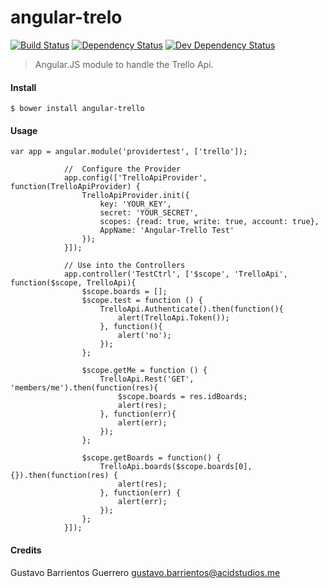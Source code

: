 angular-trelo
==================

[![Build Status](https://travis-ci.org/acidstudios/angular-trello.png)](https://travis-ci.org/acidstudios/angular-trello) 
[![Dependency Status](https://david-dm.org/acidstudios/angular-trello.png)](https://david-dm.org/acidstudios/angular-trello) 
[![Dev Dependency Status](https://david-dm.org/acidstudios/angular-trello/dev-status.png)](https://david-dm.org/acidstudios/angular-trello#info=devDependencies&view=table) 

> Angular.JS module to handle the Trello Api.

#### Install
```
$ bower install angular-trello
```

#### Usage
```
var app = angular.module('providertest', ['trello']);

			//  Configure the Provider
        	app.config(['TrelloApiProvider', function(TrelloApiProvider) {
        		TrelloApiProvider.init({
        			key: 'YOUR_KEY',
        			secret: 'YOUR_SECRET',
        			scopes: {read: true, write: true, account: true},
        			AppName: 'Angular-Trello Test'
        		});
        	}]);

        	// Use into the Controllers
        	app.controller('TestCtrl', ['$scope', 'TrelloApi', function($scope, TrelloApi){
        		$scope.boards = [];
        		$scope.test = function () {
        			TrelloApi.Authenticate().then(function(){
        				alert(TrelloApi.Token());
        			}, function(){
        				alert('no');
        			});
        		};

        		$scope.getMe = function () {
        			TrelloApi.Rest('GET', 'members/me').then(function(res){
        				$scope.boards = res.idBoards;
        				alert(res);
        			}, function(err){
        				alert(err);
        			});
        		};

        		$scope.getBoards = function() {
        			TrelloApi.boards($scope.boards[0], {}).then(function(res) {
        				alert(res);
        			}, function(err) {
        				alert(err);
        			});
        		};
        	}]);
```

#### Credits
Gustavo Barrientos Guerrero <gustavo.barrientos@acidstudios.me>